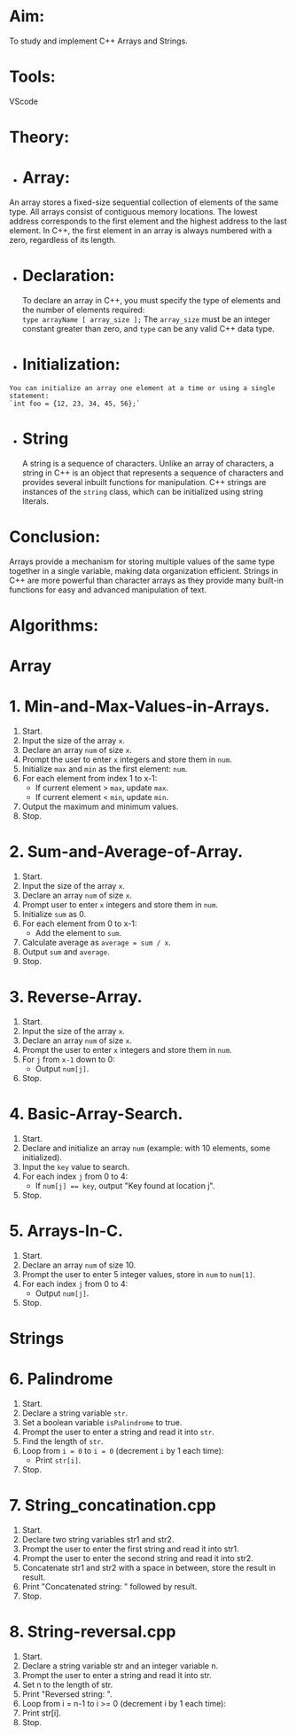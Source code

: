 
# Aim:  
To study and implement C++ Arrays and Strings.

# Tools:
VScode

# Theory:

-  # Array:  
  An array stores a fixed-size sequential collection of elements of the same type. All arrays consist of contiguous memory locations. The lowest address corresponds to the first element and the highest address to the last element. In C++, the first element in an array is always numbered with a zero, regardless of its length.

  - # Declaration:  
    To declare an array in C++, you must specify the type of elements and the number of elements required:  
    `type arrayName [ array_size ];`
    The `array_size` must be an integer constant greater than zero, and `type` can be any valid C++ data type.

  -  # Initialization:  
    You can initialize an array one element at a time or using a single statement:  
    `int foo = {12, 23, 34, 45, 56};`

- # String  
  A string is a sequence of characters. Unlike an array of characters, a string in C++ is an object that represents a sequence of characters and provides several inbuilt functions for manipulation. C++ strings are instances of the `string` class, which can be initialized using string literals.

# Conclusion:  
Arrays provide a mechanism for storing multiple values of the same type together in a single variable, making data organization efficient. Strings in C++ are more powerful than character arrays as they provide many built-in functions for easy and advanced manipulation of text.

# Algorithms:


# Array

# 1. Min-and-Max-Values-in-Arrays.

1. Start.
2. Input the size of the array `x`.
3. Declare an array `num` of size `x`.
4. Prompt the user to enter `x` integers and store them in `num`.
5. Initialize `max` and `min` as the first element: `num`.
6. For each element from index 1 to x-1:
    - If current element > `max`, update `max`.
    - If current element < `min`, update `min`.
7. Output the maximum and minimum values.
8. Stop.

# 2. Sum-and-Average-of-Array.

1. Start.
2. Input the size of the array `x`.
3. Declare an array `num` of size `x`.
4. Prompt user to enter `x` integers and store them in `num`.
5. Initialize `sum` as 0.
6. For each element from 0 to x-1:
    - Add the element to `sum`.
7. Calculate average as `average = sum / x`.
8. Output `sum` and `average`.
9. Stop.

# 3. Reverse-Array.

1. Start.
2. Input the size of the array `x`.
3. Declare an array `num` of size `x`.
4. Prompt the user to enter `x` integers and store them in `num`.
5. For `j` from `x-1` down to 0:
    - Output `num[j]`.
6. Stop.

# 4. Basic-Array-Search.

1. Start.
2. Declare and initialize an array `num` (example: with 10 elements, some initialized).
3. Input the `key` value to search.
4. For each index `j` from 0 to 4:
    - If `num[j] == key`, output "Key found at location j".
5. Stop.

# 5. Arrays-In-C.

1. Start.
2. Declare an array `num` of size 10.
3. Prompt the user to enter 5 integer values, store in `num` to `num[1]`.
4. For each index `j` from 0 to 4:
    - Output `num[j]`.
5. Stop.

# Strings
# 6. Palindrome
  
1. Start.
2. Declare a string variable `str`.
3. Set a boolean variable `isPalindrome` to true.
4. Prompt the user to enter a string and read it into `str`.
5. Find the length of `str`.
6. Loop from `i = 0` to `i = 0` (decrement `i` by 1 each time):
    - Print `str[i]`.
7. Stop.

# 7. String_concatination.cpp

1. Start.
2. Declare two string variables str1 and str2.
3. Prompt the user to enter the first string and read it into str1.
4. Prompt the user to enter the second string and read it into str2.
5. Concatenate str1 and str2 with a space in between, store the result in result.
6. Print "Concatenated string: " followed by result.
7. Stop.

# 8. String-reversal.cpp

1. Start.
2. Declare a string variable str and an integer variable n.
3. Prompt the user to enter a string and read it into str.
4. Set n to the length of str.
5. Print "Reversed string: ".
6. Loop from i = n-1 to i >= 0 (decrement i by 1 each time):
7. Print str[i].
8. Stop.
